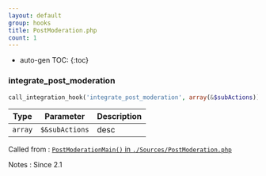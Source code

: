 ```yaml
---
layout: default
group: hooks
title: PostModeration.php
count: 1
---
```

* auto-gen TOC:
{:toc}
### integrate_post_moderation

```php
call_integration_hook('integrate_post_moderation', array(&$subActions))
```

Type|Parameter|Description
---|---|---
`array`|`$&subActions`|desc

Called from
: [`PostModerationMain()` in `./Sources/PostModeration.php`](../docs/postmoderation.html#postmoderationmain)

Notes
: Since 2.1


